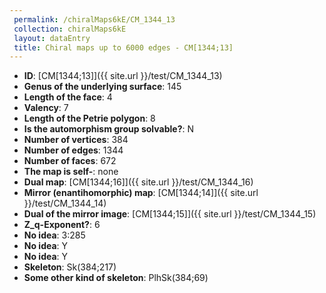 ```yaml
--- 
 permalink: /chiralMaps6kE/CM_1344_13 
 collection: chiralMaps6kE
 layout: dataEntry
 title: Chiral maps up to 6000 edges - CM[1344;13]
---
```


- **ID**: [CM[1344;13]]({{ site.url }}/test/CM_1344_13)
- **Genus of the underlying surface**: 145
- **Length of the face**: 4
- **Valency**: 7
- **Length of the Petrie polygon**: 8
- **Is the automorphism group solvable?**: N
- **Number of vertices**: 384
- **Number of edges**: 1344
- **Number of faces**: 672
- **The map is self-**: none
- **Dual map**: [CM[1344;16]]({{ site.url }}/test/CM_1344_16)
- **Mirror (enantihomorphic) map**: [CM[1344;14]]({{ site.url }}/test/CM_1344_14)
- **Dual of the mirror image**: [CM[1344;15]]({{ site.url }}/test/CM_1344_15)
- **Z_q-Exponent?**: 6
- **No idea**:  3:285
- **No idea**: Y
- **No idea**: Y
- **Skeleton**: Sk(384;217)
- **Some other kind of skeleton**: PlhSk(384;69)

